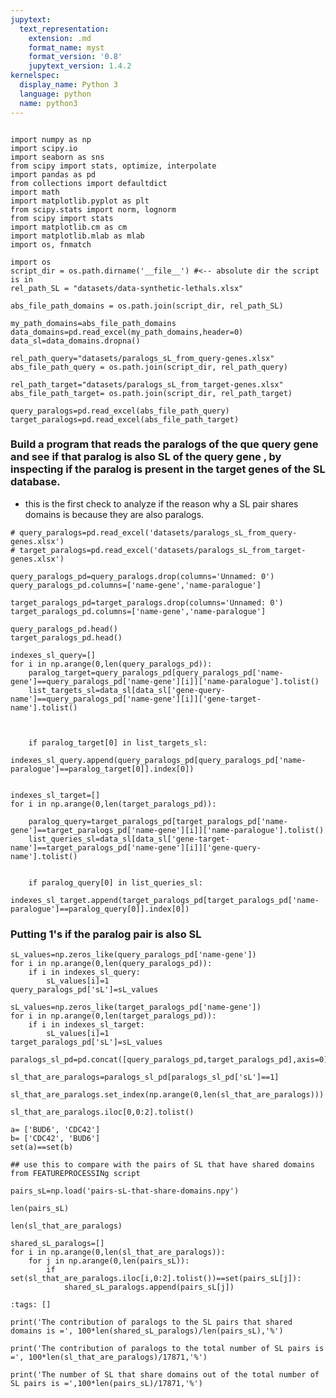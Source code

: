```yaml
---
jupytext:
  text_representation:
    extension: .md
    format_name: myst
    format_version: '0.8'
    jupytext_version: 1.4.2
kernelspec:
  display_name: Python 3
  language: python
  name: python3
---
```


```{code-cell} ipython3

import numpy as np
import scipy.io
import seaborn as sns
from scipy import stats, optimize, interpolate
import pandas as pd
from collections import defaultdict 
import math
import matplotlib.pyplot as plt
from scipy.stats import norm, lognorm
from scipy import stats
import matplotlib.cm as cm
import matplotlib.mlab as mlab
import os, fnmatch
```

```{code-cell} ipython3
import os
script_dir = os.path.dirname('__file__') #<-- absolute dir the script is in
rel_path_SL = "datasets/data-synthetic-lethals.xlsx"

abs_file_path_domains = os.path.join(script_dir, rel_path_SL)

my_path_domains=abs_file_path_domains
data_domains=pd.read_excel(my_path_domains,header=0)
data_sl=data_domains.dropna()

rel_path_query="datasets/paralogs_sL_from_query-genes.xlsx"
abs_file_path_query = os.path.join(script_dir, rel_path_query)

rel_path_target="datasets/paralogs_sL_from_target-genes.xlsx"
abs_file_path_target= os.path.join(script_dir, rel_path_target)

query_paralogs=pd.read_excel(abs_file_path_query)
target_paralogs=pd.read_excel(abs_file_path_target)
```

###  Build  a program that reads the paralogs of the que query gene and see if that paralog is also SL of the query gene , by inspecting if the paralog is present in the target genes of the SL database. 
- this is the first check to analyze if the reason why a SL pair shares domains is because they are also paralogs. 


```{code-cell} ipython3
# query_paralogs=pd.read_excel('datasets/paralogs_sL_from_query-genes.xlsx')
# target_paralogs=pd.read_excel('datasets/paralogs_sL_from_target-genes.xlsx')

query_paralogs_pd=query_paralogs.drop(columns='Unnamed: 0')
query_paralogs_pd.columns=['name-gene','name-paralogue']

target_paralogs_pd=target_paralogs.drop(columns='Unnamed: 0')
target_paralogs_pd.columns=['name-gene','name-paralogue']
```

```{code-cell} ipython3
query_paralogs_pd.head()
target_paralogs_pd.head()
```

```{code-cell} ipython3
indexes_sl_query=[]
for i in np.arange(0,len(query_paralogs_pd)):
    paralog_target=query_paralogs_pd[query_paralogs_pd['name-gene']==query_paralogs_pd['name-gene'][i]]['name-paralogue'].tolist()
    list_targets_sl=data_sl[data_sl['gene-query-name']==query_paralogs_pd['name-gene'][i]]['gene-target-name'].tolist()


    
    if paralog_target[0] in list_targets_sl:
        indexes_sl_query.append(query_paralogs_pd[query_paralogs_pd['name-paralogue']==paralog_target[0]].index[0])


indexes_sl_target=[]
for i in np.arange(0,len(target_paralogs_pd)): 
    
    paralog_query=target_paralogs_pd[target_paralogs_pd['name-gene']==target_paralogs_pd['name-gene'][i]]['name-paralogue'].tolist()
    list_queries_sl=data_sl[data_sl['gene-target-name']==target_paralogs_pd['name-gene'][i]]['gene-query-name'].tolist()


    if paralog_query[0] in list_queries_sl:
        indexes_sl_target.append(target_paralogs_pd[target_paralogs_pd['name-paralogue']==paralog_query[0]].index[0])

```

### Putting 1's if the paralog pair is also SL

```{code-cell} ipython3
sL_values=np.zeros_like(query_paralogs_pd['name-gene'])
for i in np.arange(0,len(query_paralogs_pd)):
    if i in indexes_sl_query:
        sL_values[i]=1
query_paralogs_pd['sL']=sL_values

sL_values=np.zeros_like(target_paralogs_pd['name-gene'])
for i in np.arange(0,len(target_paralogs_pd)):
    if i in indexes_sl_target:
        sL_values[i]=1
target_paralogs_pd['sL']=sL_values
```

```{code-cell} ipython3
paralogs_sl_pd=pd.concat([query_paralogs_pd,target_paralogs_pd],axis=0)
```

```{code-cell} ipython3
sl_that_are_paralogs=paralogs_sl_pd[paralogs_sl_pd['sL']==1]
```

```{code-cell} ipython3
sl_that_are_paralogs.set_index(np.arange(0,len(sl_that_are_paralogs)))
```

```{code-cell} ipython3
sl_that_are_paralogs.iloc[0,0:2].tolist()
```

```{code-cell} ipython3
a= ['BUD6', 'CDC42']
b= ['CDC42', 'BUD6']
set(a)==set(b)
```

```{code-cell} ipython3
## use this to compare with the pairs of SL that have shared domains from FEATUREPROCESSINg script  
```

```{code-cell} ipython3
pairs_sL=np.load('pairs-sL-that-share-domains.npy')
```

```{code-cell} ipython3
len(pairs_sL)
```

```{code-cell} ipython3
len(sl_that_are_paralogs)
```

```{code-cell} ipython3
shared_sL_paralogs=[]
for i in np.arange(0,len(sl_that_are_paralogs)):
    for j in np.arange(0,len(pairs_sL)):
        if set(sl_that_are_paralogs.iloc[i,0:2].tolist())==set(pairs_sL[j]):
            shared_sL_paralogs.append(pairs_sL[j])

```

```{code-cell} ipython3
:tags: []

print('The contribution of paralogs to the SL pairs that shared domains is =', 100*len(shared_sL_paralogs)/len(pairs_sL),'%')

print('The contribution of paralogs to the total number of SL pairs is  =', 100*len(sl_that_are_paralogs)/17871,'%')

print('The number of SL that share domains out of the total number of SL pairs is =',100*len(pairs_sL)/17871,'%')
```

